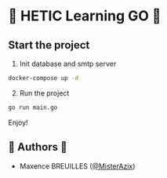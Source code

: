 # 🚀 HETIC Learning GO 🚀

## Start the project
1. Init database and smtp server
```bash
docker-compose up -d
```
2. Run the project
```bash
go run main.go
```
Enjoy!

## 👤️ Authors 👤

- Maxence BREUILLES ([@MisterAzix](https://github.com/MisterAzix))<br />